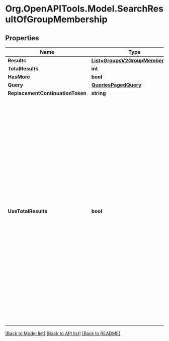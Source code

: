 # Org.OpenAPITools.Model.SearchResultOfGroupMembership

## Properties

Name | Type | Description | Notes
------------ | ------------- | ------------- | -------------
**Results** | [**List&lt;GroupsV2GroupMembership&gt;**](GroupsV2GroupMembership.md) |  | [optional] 
**TotalResults** | **int** |  | [optional] 
**HasMore** | **bool** |  | [optional] 
**Query** | [**QueriesPagedQuery**](QueriesPagedQuery.md) |  | [optional] 
**ReplacementContinuationToken** | **string** |  | [optional] 
**UseTotalResults** | **bool** | If useTotalResults is true, then totalResults represents an accurate count.  If False, it does not, and may be estimated/only the size of the current page.  Either way, you should probably always only trust hasMore.  This is a long-held historical throwback to when we used to do paging with known total results. Those queries toasted our database, and we were left to hastily alter our endpoints and create backward- compatible shims, of which useTotalResults is one. | [optional] 

[[Back to Model list]](../README.md#documentation-for-models) [[Back to API list]](../README.md#documentation-for-api-endpoints) [[Back to README]](../README.md)

